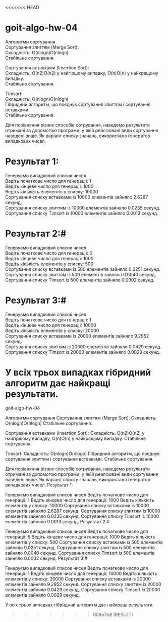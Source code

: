 <<<<<<< HEAD
# goit-algo-hw-04 

Алгоритми сортування \
  Сортування злиттям (Merge Sort): \
        Складність: O(nlog⁡n)O(nlogn) \
        Стабільне сортування. 

   Сортування вставками (Insertion Sort): \
        Складність: O(n2)O(n2) у найгіршому випадку, O(n)O(n) у найкращому випадку. \
        Стабільне сортування. 

   Timsort: \
        Складність: O(nlog⁡n)O(nlogn) \
        Гібридний алгоритм, що поєднує сортування злиттям і сортування вставками. \
        Стабільне сортування. 

Для порівняння різних способів сотрування, наведемо результати отримані за допомогою програми, у якій реалізовані види сортування наведені вище.
Як варіант списку значань, використано генератор випадкових чисел.

# Результат 1: # 
Генеруємо випадковий список чисел \
Ведіть початкове число для генерації: 1 \
Ведіть кінцеве число для генерації: 1000 \
Ведіть кількість елементів у списку: 10000 \
Сортування списку вставками із 10000 елементів зайняло 2.6287 секунд. \
Сортування списку злиттям із 10000 елементів зайняло 0.0235 секунд. \
Сортування списку Timsort із 10000 елементів зайняло 0.0013 секунд. 

# Результат 2:# 
Генеруємо випадковий список чисел \
Ведіть початкове число для генерації: 5 \
Ведіть кінцеве число для генерації: 1000 \
Ведіть кількість елементів у списку: 500 \
Сортування списку вставками із 500 елементів зайняло 0.0251 секунд. \
Сортування списку злиттям із 500 елементів зайняло 0.0040 секунд. \
Сортування списку Timsort із 500 елементів зайняло 0.0002 секунд. 

# Результат 3:# 
Генеруємо випадковий список чисел \
Ведіть початкове число для генерації: 1 \
Ведіть кінцеве число для генерації: 10000 \
Ведіть кількість елементів у списку: 20000 \
Сортування списку вставками із 20000 елементів зайняло 9.2952 секунд. \
Сортування списку злиттям із 20000 елементів зайняло 0.0429 секунд. \
Сортування списку Timsort із 20000 елементів зайняло 0.0029 секунд. 

У всіх трьох випадках гібридний алгоритм дає найкращі результати. 
=======
goit-algo-hw-04

Алгоритми сортування
Сортування злиттям (Merge Sort):
Складність: O(nlog⁡n)O(nlogn)
Стабільне сортування.

Сортування вставками (Insertion Sort):
Складність: O(n2)O(n2) у найгіршому випадку, O(n)O(n) у найкращому випадку.
Стабільне сортування.

Timsort:
Складність: O(nlog⁡n)O(nlogn)
Гібридний алгоритм, що поєднує сортування злиттям і сортування вставками.
Стабільне сортування.

Для порівняння різних способів сотрування, наведемо результати отримані за допомогою програми, у якій реалізовані види сортування наведені вище. Як варіант списку значань, використано генератор випадкових чисел.
Результат 1:

Генеруємо випадковий список чисел
Ведіть початкове число для генерації: 1
Ведіть кінцеве число для генерації: 1000
Ведіть кількість елементів у списку: 10000
Сортування списку вставками із 10000 елементів зайняло 2.6287 секунд.
Сортування списку злиттям із 10000 елементів зайняло 0.0235 секунд.
Сортування списку Timsort із 10000 елементів зайняло 0.0013 секунд.
Результат 2:#

Генеруємо випадковий список чисел
Ведіть початкове число для генерації: 5
Ведіть кінцеве число для генерації: 1000
Ведіть кількість елементів у списку: 500
Сортування списку вставками із 500 елементів зайняло 0.0251 секунд.
Сортування списку злиттям із 500 елементів зайняло 0.0040 секунд.
Сортування списку Timsort із 500 елементів зайняло 0.0002 секунд.
Результат 3:#

Генеруємо випадковий список чисел
Ведіть початкове число для генерації: 1
Ведіть кінцеве число для генерації: 10000
Ведіть кількість елементів у списку: 20000
Сортування списку вставками із 20000 елементів зайняло 9.2952 секунд.
Сортування списку злиттям із 20000 елементів зайняло 0.0429 секунд.
Сортування списку Timsort із 20000 елементів зайняло 0.0029 секунд.

У всіх трьох випадках гібридний алгоритм дає найкращі результати.
>>>>>>> 008b7b8 (RESULT)
